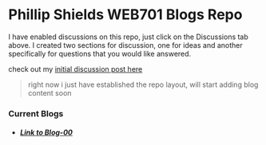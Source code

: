 # Phillip Shields WEB701 Blogs Repo

I have enabled discussions on this repo, just click on the Discussions tab above. I created two sections for discussion, one for ideas and another specifically for questions that you would like answered.

check out my [initial discussion post here](https://github.com/Phillip-D-Shields/web701-class/discussions/1)

> right now i just have established the repo layout, will start adding blog content soon

### Current Blogs
- ##### [Link to Blog-00](https://github.com/Phillip-D-Shields/web701-class/blob/main/blogs/blog-00.md)